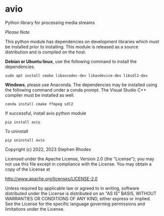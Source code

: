 # avio

Python library for processing media streams

*Please Note*

This python module has dependencies on development libraries which
must be installed prior to installing.  This module is released as 
a source distribution and is compiled on the host.

**Debian or Ubuntu linux**, use the following command
to install the dependencies.

```
sudo apt install cmake libavcodec-dev libavdevice-dev libsdl2-dev
```

**Windows**, please use Anaconda.  The dependencies may
be installed using the following command under a conda prompt.  The 
Visual Studio C++ compiler must be installed as well.

```
conda install cmake ffmpeg sdl2
```

If successful, install avio python module

```
pip install avio
```
To uninstall
```
pip uninstall avio
```


Copyright (c) 2022, 2023  Stephen Rhodes

Licensed under the Apache License, Version 2.0 (the "License");
you may not use this file except in compliance with the License.
You may obtain a copy of the License at

   http://www.apache.org/licenses/LICENSE-2.0

Unless required by applicable law or agreed to in writing, software
distributed under the License is distributed on an "AS IS" BASIS,
WITHOUT WARRANTIES OR CONDITIONS OF ANY KIND, either express or implied.
See the License for the specific language governing permissions and
limitations under the License.
